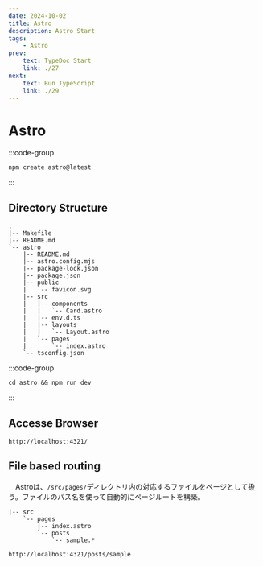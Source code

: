 ```yaml
---
date: 2024-10-02
title: Astro
description: Astro Start
tags: 
    - Astro
prev:
    text: TypeDoc Start
    link: ./27
next:
    text: Bun TypeScript
    link: ./29
---
```


# Astro

:::code-group
```sh[npm]
npm create astro@latest
```
:::

## Directory Structure
```
.
|-- Makefile
|-- README.md
`-- astro
    |-- README.md
    |-- astro.config.mjs
    |-- package-lock.json
    |-- package.json
    |-- public
    |   `-- favicon.svg
    |-- src
    |   |-- components
    |   |   `-- Card.astro
    |   |-- env.d.ts
    |   |-- layouts
    |   |   `-- Layout.astro
    |   `-- pages
    |       `-- index.astro
    `-- tsconfig.json
```

:::code-group
```sh[npm]
cd astro && npm run dev
```
:::

## Accesse Browser
```
http://localhost:4321/
```

## File based routing

&emsp;Astroは、`/src/pages/`ディレクトリ内の対応するファイルをページとして扱う。ファイルのパス名を使って自動的にページルートを構築。

```
|-- src
    `-- pages
        |-- index.astro
        `-- posts
            `-- sample.*
```

```
http://localhost:4321/posts/sample
```